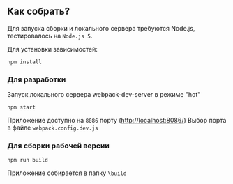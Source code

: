 
## Как собрать?
Для запуска сборки и локального сервера требуются Node.js, тестировалось на `Node.js 5`.

Для установки зависимостей:

`npm install`

### Для разработки
Запуск локального сервера webpack-dev-server в режиме "hot"

`npm start`

Приложение доступно на `8086` порту ([http://localhost:8086/](http://localhost:8086/))
Выбор порта в файле `webpack.config.dev.js`

### Для сборки рабочей версии
`npm run build`

Приложение собирается в папку `\build`
